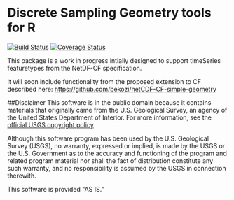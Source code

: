Discrete Sampling Geometry tools for R
===
[![Build Status](https://travis-ci.org/USGS-R/netcdf.dsg.svg)](https://travis-ci.org/USGS-R/netcdf.dsg) [![Coverage Status](https://coveralls.io/repos/github/USGS-R/netcdf.dsg/badge.svg?branch=master)](https://coveralls.io/github/USGS-R/netcdf.dsg?branch=master)

This package is a work in progress intially designed to support timeSeries featuretypes from the NetDF-CF specification.

It will soon include functionality from the proposed extension to CF described here: https://github.com/bekozi/netCDF-CF-simple-geometry

##Disclaimer
This software is in the public domain because it contains materials that originally came from the U.S. Geological Survey, an agency of the United States Department of Interior. For more information, see the [official USGS copyright policy](http://www.usgs.gov/visual-id/credit_usgs.html#copyright/ "official USGS copyright policy")

Although this software program has been used by the U.S. Geological Survey (USGS), no warranty, expressed or implied, is made by the USGS or the U.S. Government as to the accuracy and functioning of the program and related program material nor shall the fact of distribution constitute any such warranty, and no responsibility is assumed by the USGS in connection therewith.

This software is provided "AS IS."
